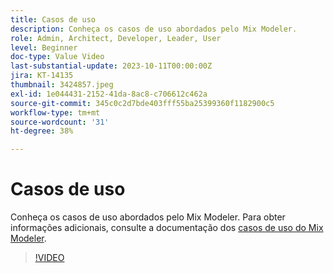 ```yaml
---
title: Casos de uso
description: Conheça os casos de uso abordados pelo Mix Modeler.
role: Admin, Architect, Developer, Leader, User
level: Beginner
doc-type: Value Video
last-substantial-update: 2023-10-11T00:00:00Z
jira: KT-14135
thumbnail: 3424857.jpeg
exl-id: 1e044431-2152-41da-8ac8-c706612c462a
source-git-commit: 345c0c2d7bde403fff55ba25399360f1182900c5
workflow-type: tm+mt
source-wordcount: '31'
ht-degree: 38%

---
```


# Casos de uso

Conheça os casos de uso abordados pelo Mix Modeler. Para obter informações adicionais, consulte a documentação dos [casos de uso do Mix Modeler](https://experienceleague.adobe.com/en/docs/mix-modeler/using/get-started/workflow).

>[!VIDEO](https://video.tv.adobe.com/v/3424857?learn=on&enablevpops)
